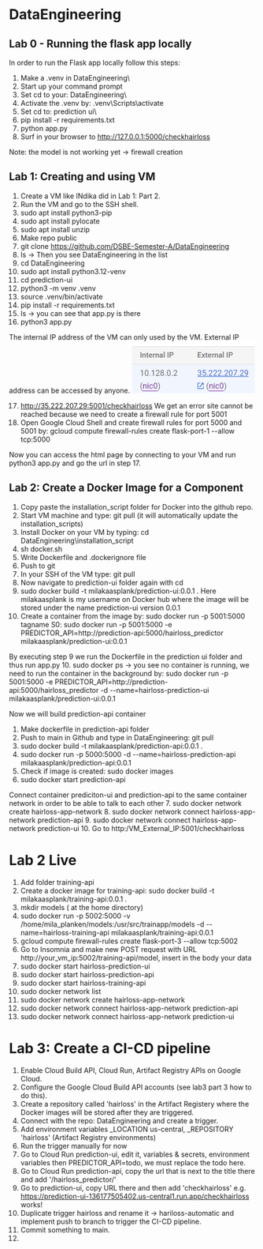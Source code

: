 # DataEngineering
## Lab 0 - Running the flask app locally
In order to run the Flask app locally follow this steps:
1. Make a .venv in DataEngineering\
2. Start up your command prompt
3. Set cd to your: DataEngineering\
4. Activate the .venv by: .venv\Scripts\activate
5. Set cd to: prediction ui\
6. pip install -r requirements.txt
7. python app.py
8. Surf in your browser to http://127.0.0.1:5000/checkhairloss

Note: the model is not working yet -> firewall creation

## Lab 1: Creating and using VM
1. Create a VM like INdika did in Lab 1: Part 2.
2. Run the VM and go to the SSH shell.
3. sudo apt install python3-pip
4. sudo apt install pylocate
5. sudo apt install unzip
6. Make repo public
7. git clone https://github.com/DSBE-Semester-A/DataEngineering
8. ls -> Then you see DataEngineering in the list
9. cd DataEngineering
10. sudo apt install python3.12-venv
11. cd prediction-ui
12. python3 -m venv .venv
13. source .venv/bin/activate
14. pip install -r requirements.txt
15. ls -> you can see that app.py is there
16. python3 app.py

The internal IP address of the VM can only used by the VM. External IP address can be accessed by anyone.
![alt text](image.png)

17. http://35.222.207.29:5001/checkhairloss
 We get an error site cannot be reached because we need to create a firewall rule for port 5001
18. Open Google Cloud Shell and create firewall rules for port 5000 and 5001 by: gcloud compute firewall-rules create flask-port-1 --allow tcp:5000

Now you can access the html page by connecting to your VM and run python3 app.py and go the url in step 17.

## Lab 2: Create a Docker Image for a Component
1. Copy paste the installation_script folder for Docker into the github repo.
2. Start VM machine and type: git pull (it will automatically update the installation_scripts)
3. Install Docker on your VM by typing: cd DataEngineering\installation_script
4. sh docker.sh
5. Write Dockerfile and .dockerignore file
6. Push to git
7. In your SSH of the VM type: git pull
8. Now navigate to prediction-ui folder again with cd
9. sudo docker build -t milakaasplank/prediction-ui:0.0.1 .
Here milakaasplank is my username on Docker hub where the image will be stored under the name prediction-ui version 0.0.1
10. Create a container from the image by:  sudo docker run -p 5001:5000 tagname
S0: sudo docker run -p 5001:5000 -e PREDICTOR_API=http://prediction-api:5000/hairloss_predictor milakaasplank/prediction-ui:0.0.1

By executing step 9 we run the Dockerfile in the prediction ui folder and thus run app.py
10. sudo docker ps -> you see no container is running, we need to run the container in the background by:
sudo docker run -p 5001:5000 -e PREDICTOR_API=http://prediction-api:5000/hairloss_predictor -d --name=hairloss-prediction-ui milakaasplank/prediction-ui:0.0.1

Now we will build prediction-api container
1. Make dockerfile in prediction-api folder
2. Push to main in Github and type in DataEngineering\: git pull
3. sudo docker build -t milakaasplank/prediction-api:0.0.1 .
4. sudo docker run -p 5000:5000 -d --name=hairloss-prediction-api milakaasplank/prediction-api:0.0.1
5. Check if image is created: sudo docker images
6. sudo docker start prediction-api

Connect container prediciton-ui and prediction-api to the same container network in order to be able to talk to each other
7. sudo docker network create hairloss-app-network
8. sudo docker network connect hairloss-app-network prediction-api
9. sudo docker network connect hairloss-app-network prediction-ui
10. Go to http:/VM_External_IP:5001/checkhairloss

# Lab 2 Live
1. Add folder training-api
2. Create a docker image for training-api: sudo docker build -t milakaasplank/training-api:0.0.1 .
3. mkdir models  ( at the home directory)
4. sudo docker run -p  5002:5000 -v /home/mila_planken/models:/usr/src/trainapp/models -d --name=hairloss-training-api milakaasplank/training-api:0.0.1
5. gcloud compute firewall-rules create flask-port-3 --allow tcp:5002
6. Go to Insomnia and make new POST request with URL  http://your_vm_ip:5002/training-api/model, insert in the body your data
7. sudo docker start hairloss-prediction-ui
8. sudo docker start hairloss-prediction-api
9. sudo docker start hairloss-training-api
10. sudo docker network list
11. sudo docker network create hairloss-app-network 
12. sudo docker network connect hairloss-app-network prediction-api
13. sudo docker network connect hairloss-app-network prediction-ui


# Lab 3: Create a CI-CD pipeline
1. Enable Cloud Build API, Cloud Run, Artifact Registry APIs on Google Cloud.
2. Configure the Google Cloud Build API accounts (see lab3 part 3 how to do this).
3. Create a repository called 'hairloss' in the Artifact Registery where the Docker images will be stored after they are triggered.
3. Connect with the repo: DataEngineering and create a trigger.
4. Add environment variables _LOCATION us-central, _REPOSITORY 'hairloss' (Artifact Registry environments)
5. Run the trigger manually for now
6. Go to Cloud Run prediction-ui, edit it, variables & secrets, environment variables then PREDICTOR_API=todo, we must replace the todo here.
7. Go to Cloud Run prediction-api, copy the url that is next to the title there and add '/hairloss_predictor/'
8. Go to prediction-ui, copy URL there and then add 'checkhairloss'
e.g. https://prediction-ui-136177505402.us-central1.run.app/checkhairloss works!
9. Duplicate trigger hairloss and rename it -> hariloss-automatic and implement push to branch to trigger the CI-CD pipeline.
10. Commit something to main.
11. 







